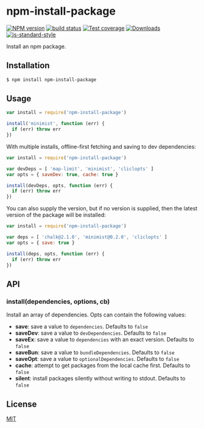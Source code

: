 # npm-install-package
[![NPM version][npm-image]][npm-url]
[![build status][travis-image]][travis-url]
[![Test coverage][codecov-image]][codecov-url]
[![Downloads][downloads-image]][downloads-url]
[![js-standard-style][standard-image]][standard-url]

Install an npm package.

## Installation
```sh
$ npm install npm-install-package
```

## Usage
```js
var install = require('npm-install-package')

install('minimist', function (err) {
  if (err) throw err
})
```

With multiple installs, offline-first fetching and saving to dev dependencies:
```js
var install = require('npm-install-package')

var devDeps = [ 'map-limit', 'minimist', 'cliclopts' ]
var opts = { saveDev: true, cache: true }

install(devDeps, opts, function (err) {
  if (err) throw err
})
```

You can also supply the version, but if no version is supplied, then the latest version of the package will be installed:
```js
var install = require('npm-install-package')

var deps = [ 'chalk@2.1.0', 'minimist@0.2.0', 'cliclopts' ]
var opts = { save: true }

install(deps, opts, function (err) {
  if (err) throw err
})
```

## API
### install(dependencies, options, cb)
Install an array of dependencies. Opts can contain the following values:
- __save__: save a value to `dependencies`. Defaults to `false`
- __saveDev__: save a value to `devDependencies`. Defaults to `false`
- __saveEx__: save a value to `dependencies` with an exact version. Defaults to `false`
- __saveBun__: save a value to `bundleDependencies`. Defaults to `false`
- __saveOpt__: save a value to `optionalDependencies`. Defaults to `false`
- __cache__: attempt to get packages from the local cache first. Defaults to `false`
- __silent__: install packages silently without writing to stdout. Defaults to `false`

## License
[MIT](https://tldrlegal.com/license/mit-license)

[npm-image]: https://img.shields.io/npm/v/npm-install-package.svg?style=flat-square
[npm-url]: https://npmjs.org/package/npm-install-package
[travis-image]: https://img.shields.io/travis/yoshuawuyts/npm-install-package/master.svg?style=flat-square
[travis-url]: https://travis-ci.org/yoshuawuyts/npm-install-package
[codecov-image]: https://img.shields.io/codecov/c/github/yoshuawuyts/npm-install-package/master.svg?style=flat-square
[codecov-url]: https://codecov.io/github/yoshuawuyts/npm-install-package
[downloads-image]: http://img.shields.io/npm/dm/npm-install-package.svg?style=flat-square
[downloads-url]: https://npmjs.org/package/npm-install-package
[standard-image]: https://img.shields.io/badge/code%20style-standard-brightgreen.svg?style=flat-square
[standard-url]: https://github.com/feross/standard
